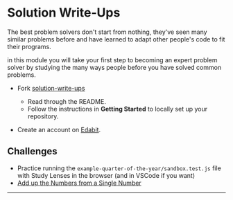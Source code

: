 # Solution Write-Ups

The best problem solvers don't start from nothing, they've seen many similar
problems before and have learned to adapt other people's code to fit their
programs.

in this module you will take your first step to becoming an expert problem
solver by studying the many ways people before you have solved common problems.

- Fork
  [solution-write-ups](https://github.com/HackYourFutureBelgium/bf-solution-write-ups)

  - Read through the README.
  - Follow the instructions in **Getting Started** to locally set up your
    repository.

- Create an account on [Edabit](https://edabit.com).

## Challenges

- Practice running the `example-quarter-of-the-year/sandbox.test.js` file with
  Study Lenses in the browser (and in VSCode if you want)
- [Add up the Numbers from a Single Number](https://edabit.com/challenge/4gzDuDkompAqujpRi)

---
